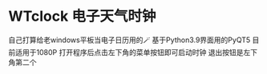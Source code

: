 # WTclock 电子天气时钟
自己打算给老windows平板当电子日历用的🪄
基于Python3.9界面用的PyQT5
目前适用于1080P  打开程序后点击左下角的菜单按钮即可启动时钟 退出按钮是左下角第二个
